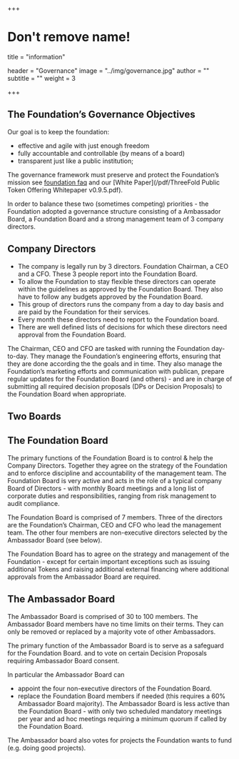 +++
# Don't remove name!
title = "information"

header = "Governance"
image = "../img/governance.jpg"
author = ""
subtitle = ""
weight = 3

+++

## The Foundation’s Governance Objectives

Our goal is to keep the foundation:

* effective and agile with just enough freedom
* fully accountable and controllable (by means of a board)
* transparent just like a public institution;

The governance framework must preserve and protect the Foundation’s mission see [foundation faq](/faq/foundation-faq/) and our [White Paper](/pdf/ThreeFold Public Token Offering Whitepaper v0.9.5.pdf).


In order to balance these two (sometimes competing) priorities - the Foundation adopted a governance structure consisting of a Ambassador Board, a Foundation Board and a strong management team of 3 company directors.

## Company Directors

* The company is legally run by 3 directors. Foundation Chairman, a CEO and a CFO. These 3 people report into the Foundation Board.
* To allow the Foundation to stay flexible these directors can operate within the guidelines as approved by the Foundation Board. They also have to follow any budgets approved by the Foundation Board.
* This group of directors runs the company from a day to day basis and are paid by the Foundation for their services.
* Every month these directors need to report to the Foundation board.
* There are well defined lists of decisions for which these directors need approval from the Foundation Board.

The Chairman, CEO and CFO are tasked with running the Foundation day-to-day. They manage the Foundation’s engineering efforts, ensuring that they are done according the the goals and in time. They also manage the Foundation’s marketing efforts and communication with publican, prepare regular updates for the Foundation Board (and others) - and are in charge of submitting all required decision proposals (DPs or Decision Proposals) to the Foundation Board when appropriate.

## Two Boards

## The Foundation Board

The primary functions of the Foundation Board is to control & help the Company Directors. Together they agree on the strategy of the Foundation and to enforce discipline and accountability of the management team. The Foundation Board is very active and acts in the role of a typical company Board of Directors - with monthly Board meetings and a long list of corporate duties and responsibilities, ranging from risk management to audit compliance.

The Foundation Board is comprised of 7 members. Three of the directors are the Foundation’s Chairman, CEO and CFO who lead the management team. The other four members are non-executive directors selected by the Ambassador Board (see below).

The Foundation Board has to agree on the strategy and management of the Foundation - except for certain important exceptions such as issuing additional Tokens and raising additional external financing where additional approvals from the Ambassador Board are required.


## The Ambassador Board

The Ambassador Board is comprised of 30 to 100 members. The Ambassador Board members have no time limits on their terms. They can only be removed or replaced by a majority vote of other Ambassadors.

The primary function of the Ambassador Board is to serve as a safeguard for the Foundation Board. and to vote on certain Decision Proposals requiring Ambassador Board consent.

In particular the Ambassador Board can

* appoint the four non-executive directors of the Foundation Board.
* replace the Foundation Board members if needed (this requires a 60% Ambassador Board majority).
The Ambassador Board is less active than the Foundation Board - with only two scheduled mandatory meetings per year and ad hoc meetings requiring a minimum quorum if called by the Foundation Board.

The Ambassador board also votes for projects the Foundation wants to fund (e.g. doing good projects).


